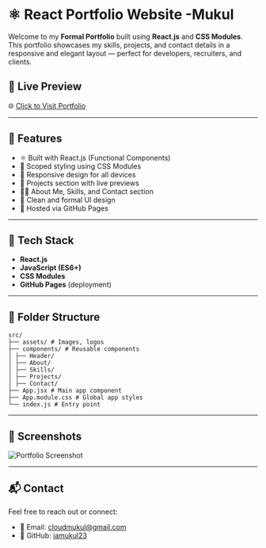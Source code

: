 # ⚛️ React Portfolio Website -Mukul

Welcome to my **Formal Portfolio** built using **React.js** and **CSS Modules**.  
This portfolio showcases my skills, projects, and contact details in a responsive and elegant layout — perfect for developers, recruiters, and clients.

## 🔗 Live Preview

🌐 [Click to Visit Portfolio](https://my-portfolio-pi-navy-h8xc7ca604.vercel.app)

---

## 🚀 Features

- ⚛️ Built with React.js (Functional Components)
- 🎨 Scoped styling using CSS Modules
- 📱 Responsive design for all devices
- 💼 Projects section with live previews
- 🧑‍💻 About Me, Skills, and Contact section
- 🌌 Clean and formal UI design
- 🚀 Hosted via GitHub Pages

---

## 🧠 Tech Stack

- **React.js**
- **JavaScript (ES6+)**
- **CSS Modules**
- **GitHub Pages** (deployment)

---

## 📁 Folder Structure

``` 
src/
├── assets/ # Images, logos
├── components/ # Reusable components
│ ├── Header/
│ ├── About/
│ ├── Skills/
│ ├── Projects/
│ ├── Contact/
├── App.jsx # Main app component
├── App.module.css # Global app styles
└── index.js # Entry point 
```

---

## 📸 Screenshots

![Portfolio Screenshot](./src/assets/screenshot.png)

---

## 📬 Contact

Feel free to reach out or connect:

- 📧 Email: cloudmukul@gmail.com  
- 🐙 GitHub: [iamukul23](https://github.com/iamukul23)

